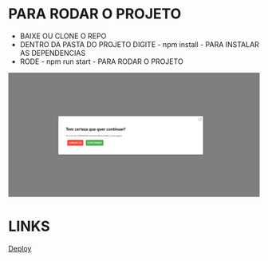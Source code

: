 # PARA RODAR O PROJETO

- BAIXE OU CLONE O REPO
- DENTRO DA PASTA DO PROJETO DIGITE - npm install - PARA INSTALAR AS DEPENDENCIAS
- RODE - npm run start - PARA RODAR O PROJETO


![Imagem](https://raw.githubusercontent.com/rebeccaaaaaaaaaaa/simple-modal-reactjs/main/public/preview-modal.PNG)

# LINKS

[Deploy](https://rebecca-modal-react.netlify.app/)
